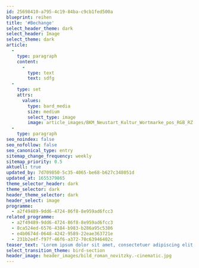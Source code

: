 ```yaml
---
id: 25698410-a795-4c19-84ba-c9cb1fed500a
blueprint: reihen
title: '#Bechange'
select_header_theme: dark
select_header: Image
select_theme: dark
article:
  -
    type: paragraph
    content:
      -
        type: text
        text: sdfg
  -
    type: set
    attrs:
      values:
        type: bard_media
        size: medium
        select_type: image
        image: article_images/BKM_Neustart_Kultur_Wortmarke_pos_RGB_RZ.jpg
  -
    type: paragraph
seo_noindex: false
seo_nofollow: false
seo_canonical_type: entry
sitemap_change_frequency: weekly
sitemap_priority: 0.5
aktuell: true
updated_by: 7d709850-5c35-4065-be68-b627c348051d
updated_at: 1655379865
theme_selector_header: dark
theme_selector: dark
header_theme_selector: dark
header_select: image
programme:
  - a2f49489-9dd6-4724-86f8-8e959ad6fcc3
related_programme:
  - a2f49489-9dd6-4724-86f8-8e959ad6fcc3
  - 8ca524ed-6576-4384-b983-b286a95c5386
  - e4b0674d-0648-4242-9589-22eae363721e
  - 231b2e4f-f97f-46f6-a372-70c63946402c
teaser_text: 'Lorem ipsum dolor sit amet, consectetuer adipiscing elit. Aenean commodo ligula eget dolor. Aenean massa. Cum sociis natoque penatibus et magnis dis parturient montes, nascetur ridiculus mus. Donec qu'
select_transition_theme: bird-section
header_image: header_images/bild_roman_novitzky.-cinematic.jpg
---
```

